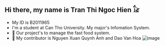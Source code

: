 ## Hi there, my name is Tran Thi Ngoc Hien 𓃠
- My ID is B2011965
- I'm a student at Can Tho University. My major's Infomation System.
- 🔭 Our project's to manage the fast food system.
- 👯 My contributor is Nguyen Xuan Quynh Anh and Dao Van Hoa
![image](https://user-images.githubusercontent.com/127819382/225570485-40c4520e-6f1a-4546-b6bf-97dfaad13cb6.png)

<!--
**B2011965/B2011965** is a ✨ _special_ ✨ repository because its `README.md` (this file) appears on your GitHub profile.

Here are some ideas to get you started:

- 
- 🌱 I’m currently learning ...
- 
- 🤔 I’m looking for help with ...
- 💬 Ask me about ...
- 📫 How to reach me: ...
- 😄 Pronouns: ...
- ⚡ Fun fact: ...
-->
